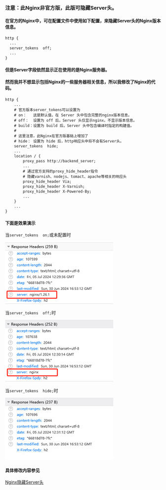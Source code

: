### 注意：此Nginx非官方版，此版可隐藏Server头。

#### 在官方的Nginx中，可在配置文件中使用如下配置，来隐藏Server头的Nginx版本信息。

``` nginx
http {
  ...
  server_tokens  off;
  ...
}
```
#### 但是Server字段依然显示正在使用的是Nginx服务器。

#### 然而我并不想显示包括Nginx的一些服务器相关信息，所以我修改了Nginx的代码。

``` nginx
http {
    ...
    # 官方版本server_tokens可以设置为
    # on：   这是默认值，在 Server 头中包含完整的nginx版本信息。
    # off：  设置为 off 后，Server 头仅显示nginx，不显示版本信息。
    # build：设置为 build 后，Server 头中包含编译时指定的构建值。
    # 
    # 这里注意，此Nginx在官方版基础上增加了
    # hide： 设置为 hide 后，http响应头中将不会有Server头。
    server_tokens  hide;
    ...
    location / {
        proxy_pass http://backend_server;
        ...
        # 通过官方支持的proxy_hide_header指令
        # 隐藏varnish、nodejs、tomact、apache等相关的响应头
        proxy_hide_header Via;
        proxy_hide_header X-Varnish;
        proxy_hide_header X-Powered-By;
        ...
    }
    ...
}
```

#### 下面是效果演示

当`server_tokens  on;`或未配置时

![这是一张示例图片](https://github.com/bytesharky/nginx/blob/nginx-1.26/images/1720182600960.jpg?raw=true)

当`server_tokens  off;`时

![这是一张示例图片](https://github.com/bytesharky/nginx/blob/nginx-1.26/images/1720182656168.jpg?raw=true)

当`server_tokens  hide;`时

![这是一张示例图片](https://github.com/bytesharky/nginx/blob/nginx-1.26/images/1720182890661.jpg?raw=true)

#### 具体修改内容参见

[Nginx隐藏Server头](https://github.com/bytesharky/nginx/commit/62ed99373adc17fd8385dad117b256a835bf37c5)

